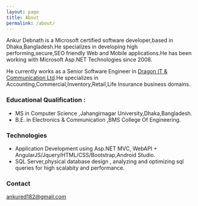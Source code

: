 ```yaml
---
layout: page
title: About
permalink: /about/
---
```

Ankur Debnath is a Microsoft certified software developer,based in Dhaka,Bangladesh.He specializes in developing high performing,secure,SEO friendly Web and Mobile applications.He has been working with Microsoft Asp.NET Technologies since 2008.

He currently works as a Senior Software Engineer in [Dragon IT & Communication Ltd](http://www.ditcl-dragonbd.com).He specializes in Accounting,Commercial,Inventory,Retail,Life Insurance business domains.

### Educational Qualification : 
* MS in Computer Science ,Jahangirnagar University,Dhaka,Bangladesh.
* B.E. in Electronics & Communication ,BMS College Of Engineering.

### Technologies
 
* Application Development using Asp.NET MVC, WebAPI + AngularJS/Jquery/HTML/CSS/Bootstrap,Android Studio.
* SQL Server,physical database design , analyzing and optimizing sql queries for high scalabity and performance.

### Contact 

[ankured182@gmail.com](mailto:ankured182@gmail.com)
